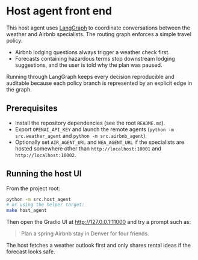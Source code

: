 # Host agent front end

This host agent uses [LangGraph](https://github.com/langchain-ai/langgraph) to coordinate conversations between the weather and Airbnb specialists. The routing graph enforces a simple travel policy:

* Airbnb lodging questions always trigger a weather check first.
* Forecasts containing hazardous terms stop downstream lodging suggestions, and the user is told why the plan was paused.

Running through LangGraph keeps every decision reproducible and auditable because each policy branch is represented by an explicit edge in the graph.

## Prerequisites

* Install the repository dependencies (see the root `README.md`).
* Export `OPENAI_API_KEY` and launch the remote agents (`python -m src.weather_agent` and `python -m src.airbnb_agent`).
* Optionally set `AIR_AGENT_URL` and `WEA_AGENT_URL` if the specialists are hosted somewhere other than `http://localhost:10001` and `http://localhost:10002`.

## Running the host UI

From the project root:

```bash
python -m src.host_agent
# or using the helper target:
make host_agent
```

Then open the Gradio UI at <http://127.0.0.1:11000> and try a prompt such as:

> Plan a spring Airbnb stay in Denver for four friends.

The host fetches a weather outlook first and only shares rental ideas if the forecast looks safe.
